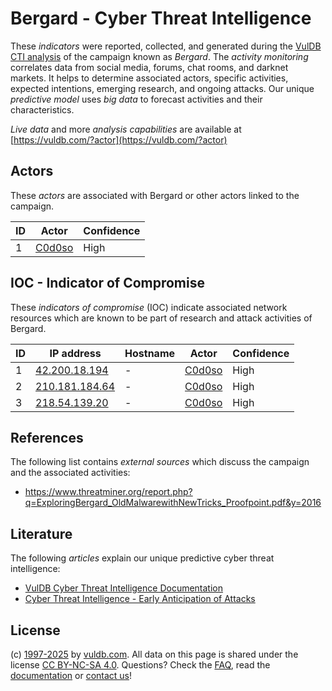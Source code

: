 # Bergard - Cyber Threat Intelligence

These _indicators_ were reported, collected, and generated during the [VulDB CTI analysis](https://vuldb.com/?kb.cti) of the campaign known as _Bergard_. The _activity monitoring_ correlates data from social media, forums, chat rooms, and darknet markets. It helps to determine associated actors, specific activities, expected intentions, emerging research, and ongoing attacks. Our unique _predictive model_ uses _big data_ to forecast activities and their characteristics.

_Live data_ and more _analysis capabilities_ are available at [https://vuldb.com/?actor](https://vuldb.com/?actor)

## Actors

These _actors_ are associated with Bergard or other actors linked to the campaign.

ID | Actor | Confidence
-- | ----- | ----------
1 | [C0d0so](https://vuldb.com/?actor.c0d0so) | High

## IOC - Indicator of Compromise

These _indicators of compromise_ (IOC) indicate associated network resources which are known to be part of research and attack activities of Bergard.

ID | IP address | Hostname | Actor | Confidence
-- | ---------- | -------- | ----- | ----------
1 | [42.200.18.194](https://vuldb.com/?ip.42.200.18.194) | - | [C0d0so](https://vuldb.com/?actor.c0d0so) | High
2 | [210.181.184.64](https://vuldb.com/?ip.210.181.184.64) | - | [C0d0so](https://vuldb.com/?actor.c0d0so) | High
3 | [218.54.139.20](https://vuldb.com/?ip.218.54.139.20) | - | [C0d0so](https://vuldb.com/?actor.c0d0so) | High

## References

The following list contains _external sources_ which discuss the campaign and the associated activities:

* https://www.threatminer.org/report.php?q=ExploringBergard_OldMalwarewithNewTricks_Proofpoint.pdf&y=2016

## Literature

The following _articles_ explain our unique predictive cyber threat intelligence:

* [VulDB Cyber Threat Intelligence Documentation](https://vuldb.com/?kb.cti)
* [Cyber Threat Intelligence - Early Anticipation of Attacks](https://www.scip.ch/en/?labs.20201022)

## License

(c) [1997-2025](https://vuldb.com/?kb.changelog) by [vuldb.com](https://vuldb.com/?kb.about). All data on this page is shared under the license [CC BY-NC-SA 4.0](https://creativecommons.org/licenses/by-nc-sa/4.0/). Questions? Check the [FAQ](https://vuldb.com/?kb.faq), read the [documentation](https://vuldb.com/?kb) or [contact us](https://vuldb.com/?contact)!
